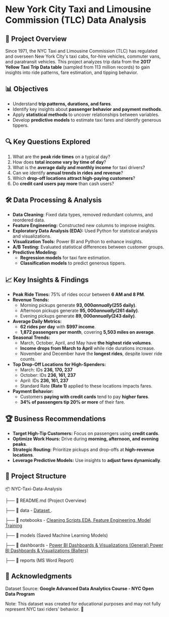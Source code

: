 # **New York City Taxi and Limousine Commission (TLC) Data Analysis**

## **📌 Project Overview**
Since 1971, the NYC Taxi and Limousine Commission (TLC) has regulated and overseen New York City's taxi cabs, for-hire vehicles, commuter vans, and paratransit vehicles. This project analyzes trip data from the **2017 Yellow Taxi Trip Data table** (sampled from 113 million records) to gain insights into ride patterns, fare estimation, and tipping behavior.

## **📊 Objectives**
- Understand **trip patterns, durations, and fares**.
- Identify key insights about **passenger behavior and payment methods**.
- Apply **statistical methods** to uncover relationships between variables.
- Develop **predictive models** to estimate taxi fares and identify generous tippers.

## **🔍 Key Questions Explored**
1. What are the **peak ride times** on a typical day?
2. How does **total income vary by time of day**?
3. What is the **average daily and monthly income** for taxi drivers?
4. Can we identify **annual trends in rides and revenue**?
5. Which **drop-off locations attract high-paying customers**?
6. Do **credit card users pay more** than cash users?

## **🛠️ Data Processing & Analysis**
- **Data Cleaning:** Fixed data types, removed redundant columns, and reordered data.
- **Feature Engineering:** Constructed new columns to improve insights.
- **Exploratory Data Analysis (EDA):** Used Python for statistical analysis and visualizations.
- **Visualization Tools:** Power BI and Python to enhance insights.
- **A/B Testing:** Evaluated statistical differences between customer groups.
- **Predictive Modeling:**
  - **Regression models** for taxi fare estimation.
  - **Classification models** to predict generous tippers.

## **📈 Key Insights & Findings**
- **Peak Ride Times:** 75% of rides occur between **6 AM and 8 PM**.
- **Revenue Trends:**
  - Morning pickups generate **$93,000 annually ($255 daily)**.
  - Afternoon pickups generate **$95,000 annually ($261 daily)**.
  - Evening pickups generate **$89,000 annually ($243 daily)**.
- **Average Daily Metrics:**
  - **62 rides per day** with **$997 income**.
  - **1,872 passengers per month**, covering **5,503 miles on average**.
- **Seasonal Trends:**
  - March, October, April, and May have **the highest ride volumes**.
  - **Income drops from March to April** while ride durations increase.
  - November and December have the **longest rides**, despite lower ride counts.
- **Top Drop-Off Locations for High-Spenders:**
  - March: IDs **236, 170, 237**
  - October: IDs **236, 161, 237**
  - April: IDs **236, 161, 237**
  - Standard Rate **(Rate 1)** applied to these locations impacts fares.
- **Payment Behavior:**
  - Customers **paying with credit cards** tend to pay **higher fares**.
  - **34% of passengers tip 20% or more** of their fare.

## **🏆 Business Recommendations**
- **Target High-Tip Customers:** Focus on passengers using **credit cards**.
- **Optimize Work Hours:** Drive during **morning, afternoon, and evening peaks**.
- **Strategic Routing:** Prioritize pickups and drop-offs at **high-revenue locations**.
- **Leverage Predictive Models:** Use insights to **adjust fares dynamically**.

## **📂 Project Structure**

📦 NYC-Taxi-Data-Analysis

├── 📄 README.md (Project Overview)

├── 📁 data  -  <a href = https://github.com/Titanking333/Taxi-Data-Project/blob/main/2017_Yellow_Taxi_Trip_Data.csv> Dataset  </a>.

├── 📁 notebooks - <a href = https://github.com/Titanking333/Taxi-Data-Project/blob/main/New%20York%20City%20Taxi%20and%20Limousine%20Commission%20(TLC).ipynb> Cleaning Scripts,EDA, Feature Engineering, Model Training </a>

├── 📁 models (Saved Machine Learning Models)

├── 📁 dashboards -  <a href = https://github.com/Titanking333/Taxi-Data-Project/blob/main/Taxi%20data%20Insight%20Report.pbix> Power BI Dashboards & Visualizations (General) </a>
<a href = https://github.com/Titanking333/Taxi-Data-Project/blob/main/Taxi%20Total%20amount%20and%20tip%20above%20average.pbix> Power BI Dashboards & Visualizations (Ballers) </a>

├── 📁 reports (MS Word Report)


## **📢 Acknowledgments**
Dataset Source: **Google Advanced Data Analytics Course - NYC Open Data Program**

Note: This dataset was created for educational purposes and may not fully represent NYC taxi riders' behavior. 🚕




